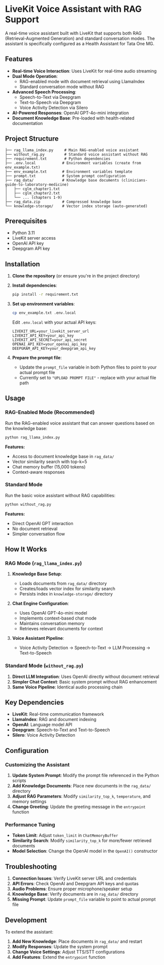 # LiveKit Voice Assistant with RAG Support

A real-time voice assistant built with LiveKit that supports both RAG (Retrieval-Augmented Generation) and standard conversation modes. The assistant is specifically configured as a Health Assistant for Tata One MG.

## Features

- **Real-time Voice Interaction**: Uses LiveKit for real-time audio streaming
- **Dual Mode Operation**: 
  - RAG-enabled mode with document retrieval using LlamaIndex
  - Standard conversation mode without RAG
- **Advanced Speech Processing**: 
  - Speech-to-Text via Deepgram
  - Text-to-Speech via Deepgram
  - Voice Activity Detection via Silero
- **AI-Powered Responses**: OpenAI GPT-4o-mini integration
- **Document Knowledge Base**: Pre-loaded with health-related documentation

## Project Structure

```
├── rag_llama_index.py     # Main RAG-enabled voice assistant
├── without_rag.py         # Standard voice assistant without RAG
├── requirement.txt        # Python dependencies
├── .env.local            # Environment variables (create from env_example.txt)
├── env_example.txt       # Environment variables template
├── prompt.txt            # System prompt configuration
├── rag_data/             # Knowledge base documents (clinicians-guide-to-laboratory-medicine)
│   ├── cglm_chapter1.txt
│   ├── cglm_chapter2.txt
│   └── ... (chapters 1-9)
├── rag_data.zip          # Compressed knowledge base
└── knowledge-storage/    # Vector index storage (auto-generated)
```

## Prerequisites

- Python 3.11
- LiveKit server access
- OpenAI API key
- Deepgram API key

## Installation

1. **Clone the repository** (or ensure you're in the project directory)

2. **Install dependencies**:
   ```bash
   pip install -r requirement.txt
   ```

3. **Set up environment variables**:
   ```bash
   cp env_example.txt .env.local
   ```
   
   Edit `.env.local` with your actual API keys:
   ```
   LIVEKIT_URL=your_livekit_server_url
   LIVEKIT_API_KEY=your_api_key
   LIVEKIT_API_SECRET=your_api_secret
   OPENAI_API_KEY=your_openai_api_key
   DEEPGRAM_API_KEY=your_deepgram_api_key
   ```

4. **Prepare the prompt file**:
   - Update the `prompt_file` variable in both Python files to point to your actual prompt file
   - Currently set to `"UPLOAD PROMPT FILE"` - replace with your actual file path

## Usage

### RAG-Enabled Mode (Recommended)

Run the RAG-enabled voice assistant that can answer questions based on the knowledge base:

```bash
python rag_llama_index.py
```

**Features:**
- Access to document knowledge base in `rag_data/`
- Vector similarity search with top-k=5
- Chat memory buffer (15,000 tokens)
- Context-aware responses

### Standard Mode

Run the basic voice assistant without RAG capabilities:

```bash
python without_rag.py
```

**Features:**
- Direct OpenAI GPT interaction
- No document retrieval
- Simpler conversation flow

## How It Works

### RAG Mode (`rag_llama_index.py`)

1. **Knowledge Base Setup**: 
   - Loads documents from `rag_data/` directory
   - Creates/loads vector index for similarity search
   - Persists index in `knowledge-storage/` directory

2. **Chat Engine Configuration**:
   - Uses OpenAI GPT-4o-mini model
   - Implements context-based chat mode
   - Maintains conversation memory
   - Retrieves relevant documents for context

3. **Voice Assistant Pipeline**:
   - Voice Activity Detection → Speech-to-Text → LLM Processing → Text-to-Speech

### Standard Mode (`without_rag.py`)

1. **Direct LLM Integration**: Uses OpenAI directly without document retrieval
2. **Simpler Chat Context**: Basic system prompt without RAG enhancement
3. **Same Voice Pipeline**: Identical audio processing chain

## Key Dependencies

- **LiveKit**: Real-time communication framework
- **LlamaIndex**: RAG and document indexing
- **OpenAI**: Language model API
- **Deepgram**: Speech-to-Text and Text-to-Speech
- **Silero**: Voice Activity Detection

## Configuration

### Customizing the Assistant

1. **Update System Prompt**: Modify the prompt file referenced in the Python scripts
2. **Add Knowledge Documents**: Place new documents in the `rag_data/` directory
3. **Adjust RAG Parameters**: Modify `similarity_top_k`, `temperature`, and memory settings
4. **Change Greeting**: Update the greeting message in the `entrypoint` function

### Performance Tuning

- **Token Limit**: Adjust `token_limit` in `ChatMemoryBuffer`
- **Similarity Search**: Modify `similarity_top_k` for more/fewer retrieved documents
- **Model Selection**: Change the OpenAI model in the `OpenAI()` constructor

## Troubleshooting

1. **Connection Issues**: Verify LiveKit server URL and credentials
2. **API Errors**: Check OpenAI and Deepgram API keys and quotas
3. **Audio Problems**: Ensure proper microphone/speaker setup
4. **Knowledge Base**: Verify documents are in `rag_data/` directory
5. **Missing Prompt**: Update `prompt_file` variable to point to actual prompt file

## Development

To extend the assistant:

1. **Add New Knowledge**: Place documents in `rag_data/` and restart
2. **Modify Responses**: Update the system prompt
3. **Change Voice Settings**: Adjust TTS/STT configurations
4. **Add Features**: Extend the `entrypoint` function

